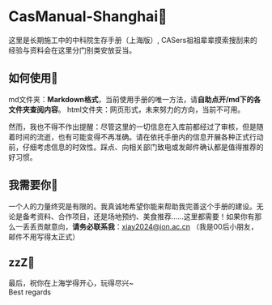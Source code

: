 # CasManual-Shanghai🚧
 这里是长期施工中的中科院生存手册（上海版）, CASers祖祖辈辈摸索搜刮来的经验与资料会在这里分门别类安放妥当。  

## 如何使用📑
md文件夹：**Markdown格式**，当前使用手册的唯一方法，请**自助点开/md下的各文件夹查阅内容**。
html文件夹：网页形式，未来努力的方向，当前不可用。  

然而，我也不得不作出提醒：尽管这里的一切信息在入库前都经过了审核，但是随着时间的流逝，也有可能变得不再准确。请在依托手册内的信息开展各种正式行动前，仔细考虑信息的时效性。踩点、向相关部门致电或发邮件确认都是值得推荐的好习惯。

## 我需要你💪
一个人的力量终究是有限的。我真诚地希望你能来帮助我完善这个手册的建设。无论是备考资料、合作项目，还是场地预约、美食推荐……这里都需要！如果你有那么一丢丢贡献意向，**请务必联系我**：xiay2024@ion.ac.cn （我是00后小朋友，邮件不用写得太正式）

## zzZ🌙
最后，祝你在上海学得开心，玩得尽兴~  
Best regards
